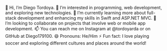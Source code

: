 👋 Hi, I’m Diego Tordoya.
👀 I’m interested in programming, web development, and exploring new technologies.
🌱 I’m currently learning more about full-stack development and enhancing my skills in Swift and ASP.NET MVC.
💞️ I’m looking to collaborate on projects that involve web or mobile app development.
📫 You can reach me on Instagram at @tordoyarda or on GitHub at Diego179100.
😄 Pronouns: He/Him
⚡ Fun fact: I love playing soccer and exploring different cultures and places around the world!

<!---
Diego179100/Diego179100 is a ✨ special ✨ repository because its `README.md` (this file) appears on your GitHub profile.
You can click the Preview link to take a look at your changes.
--->

